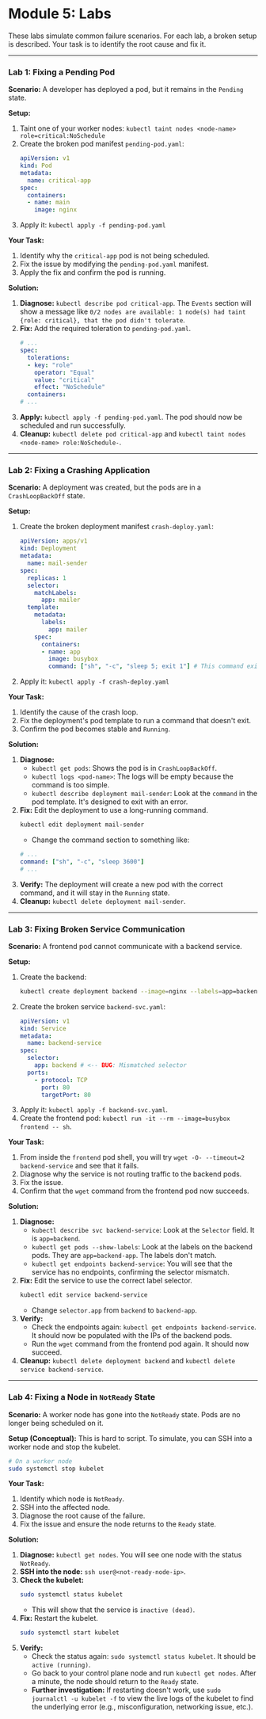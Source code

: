 # Module 5: Labs

These labs simulate common failure scenarios. For each lab, a broken setup is described. Your task is to identify the root cause and fix it.

---

### Lab 1: Fixing a Pending Pod

**Scenario:** A developer has deployed a pod, but it remains in the `Pending` state.

**Setup:**
1.  Taint one of your worker nodes: `kubectl taint nodes <node-name> role=critical:NoSchedule`
2.  Create the broken pod manifest `pending-pod.yaml`:
    ```yaml
    apiVersion: v1
    kind: Pod
    metadata:
      name: critical-app
    spec:
      containers:
      - name: main
        image: nginx
    ```
3.  Apply it: `kubectl apply -f pending-pod.yaml`

**Your Task:**
1.  Identify why the `critical-app` pod is not being scheduled.
2.  Fix the issue by modifying the `pending-pod.yaml` manifest.
3.  Apply the fix and confirm the pod is running.

**Solution:**
1.  **Diagnose:** `kubectl describe pod critical-app`. The `Events` section will show a message like `0/2 nodes are available: 1 node(s) had taint {role: critical}, that the pod didn't tolerate`.
2.  **Fix:** Add the required toleration to `pending-pod.yaml`.
    ```yaml
    # ...
    spec:
      tolerations:
      - key: "role"
        operator: "Equal"
        value: "critical"
        effect: "NoSchedule"
      containers:
    # ...
    ```
3.  **Apply:** `kubectl apply -f pending-pod.yaml`. The pod should now be scheduled and run successfully.
4.  **Cleanup:** `kubectl delete pod critical-app` and `kubectl taint nodes <node-name> role:NoSchedule-`.

---

### Lab 2: Fixing a Crashing Application

**Scenario:** A deployment was created, but the pods are in a `CrashLoopBackOff` state.

**Setup:**
1.  Create the broken deployment manifest `crash-deploy.yaml`:
    ```yaml
    apiVersion: apps/v1
    kind: Deployment
    metadata:
      name: mail-sender
    spec:
      replicas: 1
      selector:
        matchLabels:
          app: mailer
      template:
        metadata:
          labels:
            app: mailer
        spec:
          containers:
          - name: app
            image: busybox
            command: ["sh", "-c", "sleep 5; exit 1"] # This command exits with an error code
    ```
2.  Apply it: `kubectl apply -f crash-deploy.yaml`

**Your Task:**
1.  Identify the cause of the crash loop.
2.  Fix the deployment's pod template to run a command that doesn't exit.
3.  Confirm the pod becomes stable and `Running`.

**Solution:**
1.  **Diagnose:**
    *   `kubectl get pods`: Shows the pod is in `CrashLoopBackOff`.
    *   `kubectl logs <pod-name>`: The logs will be empty because the command is too simple.
    *   `kubectl describe deployment mail-sender`: Look at the `command` in the pod template. It's designed to exit with an error.
2.  **Fix:** Edit the deployment to use a long-running command.
    ```bash
    kubectl edit deployment mail-sender
    ```
    *   Change the command section to something like:
    ```yaml
    # ...
    command: ["sh", "-c", "sleep 3600"]
    # ...
    ```
3.  **Verify:** The deployment will create a new pod with the correct command, and it will stay in the `Running` state.
4.  **Cleanup:** `kubectl delete deployment mail-sender`.

---

### Lab 3: Fixing Broken Service Communication

**Scenario:** A frontend pod cannot communicate with a backend service.

**Setup:**
1.  Create the backend:
    ```bash
    kubectl create deployment backend --image=nginx --labels=app=backend-app # Correct label
    ```
2.  Create the broken service `backend-svc.yaml`:
    ```yaml
    apiVersion: v1
    kind: Service
    metadata:
      name: backend-service
    spec:
      selector:
        app: backend # <-- BUG: Mismatched selector
      ports:
        - protocol: TCP
          port: 80
          targetPort: 80
    ```
3.  Apply it: `kubectl apply -f backend-svc.yaml`.
4.  Create the frontend pod: `kubectl run -it --rm --image=busybox frontend -- sh`.

**Your Task:**
1.  From inside the `frontend` pod shell, you will try `wget -O- --timeout=2 backend-service` and see that it fails.
2.  Diagnose why the service is not routing traffic to the backend pods.
3.  Fix the issue.
4.  Confirm that the `wget` command from the frontend pod now succeeds.

**Solution:**
1.  **Diagnose:**
    *   `kubectl describe svc backend-service`: Look at the `Selector` field. It is `app=backend`.
    *   `kubectl get pods --show-labels`: Look at the labels on the backend pods. They are `app=backend-app`. The labels don't match.
    *   `kubectl get endpoints backend-service`: You will see that the service has no endpoints, confirming the selector mismatch.
2.  **Fix:** Edit the service to use the correct label selector.
    ```bash
    kubectl edit service backend-service
    ```
    *   Change `selector.app` from `backend` to `backend-app`.
3.  **Verify:**
    *   Check the endpoints again: `kubectl get endpoints backend-service`. It should now be populated with the IPs of the backend pods.
    *   Run the `wget` command from the frontend pod again. It should now succeed.
4.  **Cleanup:** `kubectl delete deployment backend` and `kubectl delete service backend-service`.

---

### Lab 4: Fixing a Node in `NotReady` State

**Scenario:** A worker node has gone into the `NotReady` state. Pods are no longer being scheduled on it.

**Setup (Conceptual):**
This is hard to script. To simulate, you can SSH into a worker node and stop the kubelet.
```bash
# On a worker node
sudo systemctl stop kubelet
```

**Your Task:**
1.  Identify which node is `NotReady`.
2.  SSH into the affected node.
3.  Diagnose the root cause of the failure.
4.  Fix the issue and ensure the node returns to the `Ready` state.

**Solution:**
1.  **Diagnose:** `kubectl get nodes`. You will see one node with the status `NotReady`.
2.  **SSH into the node:** `ssh user@<not-ready-node-ip>`.
3.  **Check the kubelet:**
    ```bash
    sudo systemctl status kubelet
    ```
    *   This will show that the service is `inactive (dead)`.
4.  **Fix:** Restart the kubelet.
    ```bash
    sudo systemctl start kubelet
    ```
5.  **Verify:**
    *   Check the status again: `sudo systemctl status kubelet`. It should be `active (running)`.
    *   Go back to your control plane node and run `kubectl get nodes`. After a minute, the node should return to the `Ready` state.
    *   **Further investigation:** If restarting doesn't work, use `sudo journalctl -u kubelet -f` to view the live logs of the kubelet to find the underlying error (e.g., misconfiguration, networking issue, etc.).
